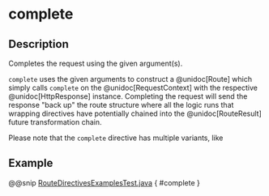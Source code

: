 # complete

## Description

Completes the request using the given argument(s).

`complete` uses the given arguments to construct a @unidoc[Route] which simply calls `complete` on the @unidoc[RequestContext]
with the respective @unidoc[HttpResponse] instance.
Completing the request will send the response "back up" the route structure where all the logic runs that wrapping
directives have potentially chained into the @unidoc[RouteResult] future transformation chain.

Please note that the `complete` directive has multiple variants, like 

## Example

@@snip [RouteDirectivesExamplesTest.java]($test$/java/docs/http/javadsl/server/directives/RouteDirectivesExamplesTest.java) { #complete }